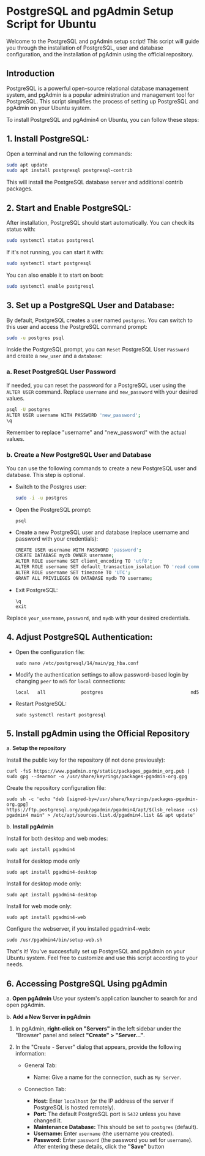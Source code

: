 # PostgreSQL and pgAdmin Setup Script for Ubuntu

Welcome to the PostgreSQL and pgAdmin setup script! This script will guide you through the installation of PostgreSQL, user and database configuration, and the installation of pgAdmin using the official repository.

## Introduction

PostgreSQL is a powerful open-source relational database management system, and pgAdmin is a popular administration and management tool for PostgreSQL. This script simplifies the process of setting up PostgreSQL and pgAdmin on your Ubuntu system.

To install PostgreSQL and pgAdmin4 on Ubuntu, you can follow these steps:
## 1. Install PostgreSQL:
Open a terminal and run the following commands:

```bash
sudo apt update
sudo apt install postgresql postgresql-contrib
```
This will install the PostgreSQL database server and additional contrib packages.

## 2. Start and Enable PostgreSQL:
After installation, PostgreSQL should start automatically. You can check its status with:

```bash
sudo systemctl status postgresql
```
If it's not running, you can start it with:

```bash
sudo systemctl start postgresql
```
You can also enable it to start on boot:

```bash
sudo systemctl enable postgresql
```

## 3. Set up a PostgreSQL User and Database:
By default, PostgreSQL creates a user named `postgres`. You can switch to this user and access the PostgreSQL command prompt:

```bash
sudo -u postgres psql
```
Inside the PostgreSQL prompt, you can `Reset` PostgreSQL User `Password` and create a `new_user` and a `database`:

### a. Reset PostgreSQL User Password
If needed, you can reset the password for a PostgreSQL user using the `ALTER USER` command. Replace `username` and `new_password` with your desired values.

```bash
psql -U postgres
ALTER USER username WITH PASSWORD 'new_password';
\q
```
Remember to replace "username" and "new_password" with the actual values.

### b. Create a New PostgreSQL User and Database
You can use the following commands to create a new PostgreSQL user and database. This step is optional.
* Switch to the Postgres user:
  ```bash
  sudo -i -u postgres
  ```
* Open the PostgreSQL prompt:
  ```
  psql
  ```
* Create a new PostgreSQL user and database (replace username and password with your credentials):

  ```bash
  CREATE USER username WITH PASSWORD 'password';
  CREATE DATABASE mydb OWNER username;
  ALTER ROLE username SET client_encoding TO 'utf8';
  ALTER ROLE username SET default_transaction_isolation TO 'read committed';
  ALTER ROLE username SET timezone TO 'UTC';
  GRANT ALL PRIVILEGES ON DATABASE mydb TO username;
  ```
* Exit PostgreSQL:
  ```
  \q
  exit
  ```
Replace `your_username`, `password`, and `mydb` with your desired credentials.

## 4. Adjust PostgreSQL Authentication:

* Open the configuration file:
  ```
  sudo nano /etc/postgresql/14/main/pg_hba.conf
  ```
* Modify the authentication settings to allow password-based login by changing `peer` to `md5` for `local` connections:
  ```
  local   all             postgres                                md5
  ```
* Restart PostgreSQL:
  ```
  sudo systemctl restart postgresql
  ```

## 5. Install pgAdmin using the Official Repository
a. **Setup the repository**
 
Install the public key for the repository (if not done previously):
```
curl -fsS https://www.pgadmin.org/static/packages_pgadmin_org.pub | sudo gpg --dearmor -o /usr/share/keyrings/packages-pgadmin-org.gpg
```
Create the repository configuration file:
```
sudo sh -c 'echo "deb [signed-by=/usr/share/keyrings/packages-pgadmin-org.gpg] https://ftp.postgresql.org/pub/pgadmin/pgadmin4/apt/$(lsb_release -cs) pgadmin4 main" > /etc/apt/sources.list.d/pgadmin4.list && apt update'
```
b. **Install pgAdmin**

Install for both desktop and web modes:
```
sudo apt install pgadmin4
```
Install for desktop mode only
```
sudo apt install pgadmin4-desktop
```
Install for desktop mode only:
```
sudo apt install pgadmin4-desktop
```

Install for web mode only: 
```
sudo apt install pgadmin4-web 
```
Configure the webserver, if you installed pgadmin4-web:
```
sudo /usr/pgadmin4/bin/setup-web.sh
```
That's it! You've successfully set up PostgreSQL and pgAdmin on your Ubuntu system. Feel free to customize and use this script according to your needs.

## 6. Accessing PostgreSQL Using pgAdmin
a. **Open pgAdmin**
Use your system's application launcher to search for and open pgAdmin.

b. **Add a New Server in pgAdmin**
1. In pgAdmin, **right-click on "Servers"** in the left sidebar under the "Browser" panel and select **"Create" > "Server..."**.

2. In the "Create - Server" dialog that appears, provide the following information:

    * General Tab:

      * Name: Give a name for the connection, such as `My Server`.
    * Connection Tab:

      * **Host:** Enter `localhost` (or the IP address of the server if PostgreSQL is hosted remotely).
      * **Port:** The default PostgreSQL port is `5432` unless you have changed it.
      * **Maintenance Database:** This should be set to `postgres` (default).
      * **Username:** Enter `username` (the username you created).
      * **Password:** Enter `password` (the password you set for `username`).
    After entering these details, click the **"Save"** button


